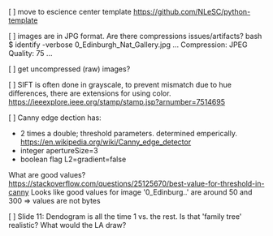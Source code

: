 [ ] move to escience center template https://github.com/NLeSC/python-template

[ ] images are in JPG format. Are there compressions issues/artifacts?
 bash $ identify -verbose 0_Edinburgh_Nat_Gallery.jpg
  ...
  Compression: JPEG
  Quality: 75
  ...

[ ] get uncompressed (raw) images?

[ ] SIFT is often done in grayscale, to prevent mismatch due to hue differences, there are extensions for using color.
 https://ieeexplore.ieee.org/stamp/stamp.jsp?arnumber=7514695


[ ] Canny edge dection has:
 * 2 times a double; threshold parameters. determined emperically. https://en.wikipedia.org/wiki/Canny_edge_detector
 * integer apertureSize=3
 * boolean flag L2=gradient=false

 What are good values?
   https://stackoverflow.com/questions/25125670/best-value-for-threshold-in-canny
   Looks like good values for image '0_Edinburg..' are around 50 and 300 => values are not bytes

[ ] Slide 11: Dendogram is all the time 1 vs. the rest. Is that 'family tree'
    realistic? What would the LA draw?
